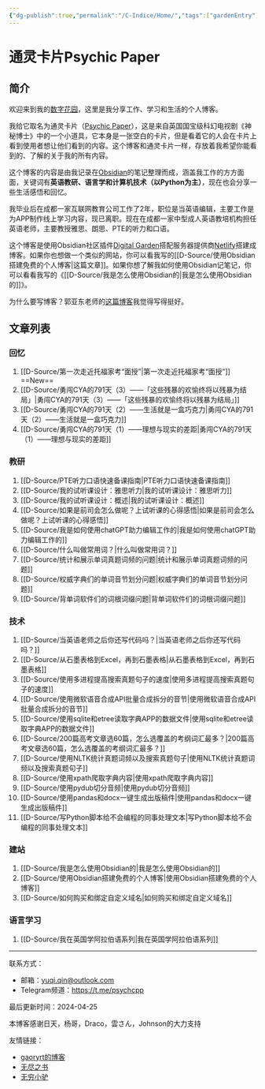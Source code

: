 ```yaml
---
{"dg-publish":true,"permalink":"/C-Indice/Home/","tags":["gardenEntry"],"created":"2023-09-21T09:27:51.000+08:00"}
---
```


# 通灵卡片Psychic Paper

## 简介
欢迎来到我的[数字花园](https://www.zhihu.com/question/400660802)，这里是我分享工作、学习和生活的个人博客。

我给它取名为通灵卡片（[Psychic Paper](https://tardis.fandom.com/wiki/Psychic_paper)），这是来自英国国宝级科幻电视剧《神秘博士》中的一个小道具，它本身是一张空白的卡片，但是看着它的人会在卡片上看到使用者想让他们看到的内容。这个博客和通灵卡片一样，存放着我希望你能看到的、了解的关于我的所有内容。

这个博客的内容是由我记录在[Obsidian](https://obsidian.md)的笔记整理而成，涵盖我工作的方方面面，关键词有**英语教研、语言学和计算机技术（以Python为主）**，现在也会分享一些生活感悟和回忆。

我毕业后在成都一家互联网教育公司工作了2年，职位是当英语编辑，主要工作是为APP制作线上学习内容，现已离职。现在在成都一家中型成人英语教培机构担任英语老师，主要教授雅思、朗思、PTE的听力和口语。

这个博客是使用Obsidian社区插件[Digital Garden](https://github.com/obsidianMkdocs/obsidian-github-publisher)搭配服务器提供商[Netlify](https://app.netlify.com/teams/yuqiqin-a/overview)搭建成博客。如果你也想做一个类似的网站，你可以看我写的[[D-Source/使用Obsidian搭建免费的个人博客\|这篇文章]]。如果你想了解我如何使用Obsidian记笔记，你可以看看我写的《[[D-Source/我是怎么使用Obsidian的\|我是怎么使用Obsidian的]]》。

为什么要写博客？郭亚东老师的[这篇博客](https://www.dannyguo.com/blog/why-i-blog)我觉得写得挺好。


## 文章列表
### 回忆
1. [[D-Source/第一次走近托福家考“面授”\|第一次走近托福家考“面授”]] ==New==
2. [[D-Source/勇闯CYA的791天（3）——「这些残暴的欢愉终将以残暴为结局」\|勇闯CYA的791天（3）——「这些残暴的欢愉终将以残暴为结局」]] 
3. [[D-Source/勇闯CYA的791天（2）——生活就是一盒巧克力\|勇闯CYA的791天（2）——生活就是一盒巧克力]] 
4. [[D-Source/勇闯CYA的791天（1）——理想与现实的差距\|勇闯CYA的791天（1）——理想与现实的差距]]

### 教研
1. [[D-Source/PTE听力口语快速备课指南\|PTE听力口语快速备课指南]]
2. [[D-Source/我的试听课设计：雅思听力\|我的试听课设计：雅思听力]]
3. [[D-Source/我的试听课设计：概述\|我的试听课设计：概述]] 
4. [[D-Source/如果是前司会怎么做呢？上试听课的心得感悟\|如果是前司会怎么做呢？上试听课的心得感悟]] 
5. [[D-Source/我是如何使用chatGPT助力编辑工作的\|我是如何使用chatGPT助力编辑工作的]] 
6. [[D-Source/什么叫做常用词？\|什么叫做常用词？]] 
7. [[D-Source/统计和展示单词真题词频的问题\|统计和展示单词真题词频的问题]] 
8. [[D-Source/权威字典们的单词音节划分问题\|权威字典们的单词音节划分问题]]
9. [[D-Source/背单词软件们的词根词缀问题\|背单词软件们的词根词缀问题]]

### 技术
1. [[D-Source/当英语老师之后你还写代码吗？\|当英语老师之后你还写代码吗？]]
2. [[D-Source/从石墨表格到Excel，再到石墨表格\|从石墨表格到Excel，再到石墨表格]] 
3. [[D-Source/使用多进程提高搜索真题句子的速度\|使用多进程提高搜索真题句子的速度]]
4. [[D-Source/使用微软语音合成API批量合成拆分的音节\|使用微软语音合成API批量合成拆分的音节]] 
5. [[D-Source/使用sqlite和etree读取字典APP的数据文件\|使用sqlite和etree读取字典APP的数据文件]] 
6. [[D-Source/200篇高考文章选60篇，怎么选覆盖的考纲词汇最多？\|200篇高考文章选60篇，怎么选覆盖的考纲词汇最多？]]  
7. [[D-Source/使用NLTK统计真题词频以及搜索真题句子\|使用NLTK统计真题词频以及搜索真题句子]]
8. [[D-Source/使用xpath爬取字典内容\|使用xpath爬取字典内容]]
9. [[D-Source/使用pydub切分音频\|使用pydub切分音频]]
10. [[D-Source/使用pandas和docx一键生成出版稿件\|使用pandas和docx一键生成出版稿件]]
11. [[D-Source/写Python脚本给不会编程的同事处理文本\|写Python脚本给不会编程的同事处理文本]]

###  建站
1. [[D-Source/我是怎么使用Obsidian的\|我是怎么使用Obsidian的]] 
2.  [[D-Source/使用Obsidian搭建免费的个人博客\|使用Obsidian搭建免费的个人博客]]
3. [[D-Source/如何购买和绑定自定义域名\|如何购买和绑定自定义域名]]

### 语言学习
1. [[D-Source/我在英国学阿拉伯语系列\|我在英国学阿拉伯语系列]]


---
联系方式：
- 邮箱：yuqi.qin@outlook.com
- Telegram频道：https://t.me/psychcpp

最后更新时间：2024-04-25

本博客感谢日天，杨哥，Draco，雲さん，Johnson的大力支持

友情链接：
- [gaoryrt的博客](https://gaoryrt.com/)
- [无尽之书](https://www.irethemelon.me)
- [无穷小驴](https://irethemelon.cc/)